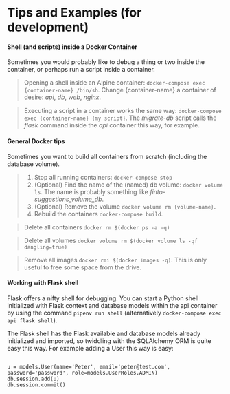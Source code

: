 # Tips and Examples (for development)


#### Shell (and scripts) inside a Docker Container

Sometimes you would probably like to debug a thing or two inside the container, or perhaps run a script inside a container.

> Opening a shell inside an Alpine container: `docker-compose exec {container-name} /bin/sh`. Change {container-name} a container of desire: *api*, *db*, *web*, *nginx*.

> Executing a script in a container works the same way: `docker-compose exec {container-name} {my script}`. The *migrate-db* script calls the *flask* command inside the *api* container this way, for example.

#### General Docker tips

Sometimes you want to build all containers from scratch (including the database volume).

> 1. Stop all running containers: `docker-compose stop`
> 2. (Optional) Find the name of the (named) db volume: `docker volume ls`. The name is probably something like *finto-suggestions_volume_db*.
> 3. (Optional) Remove the volume `docker volume rm {volume-name}`.
> 4. Rebuild the containers `docker-compose build`.

> Delete all containers `docker rm $(docker ps -a -q) `

> Delete all volumes `docker volume rm $(docker volume ls -qf dangling=true)`

> Remove all images `docker rmi $(docker images -q)`. This is only useful to free some space from the drive.

#### Working with Flask shell

Flask offers a nifty shell for debugging. You can start a Python shell initialized with Flask context and database models within the api container by using the command `pipenv run shell` (alternatively `docker-compose exec api flask shell`).

The Flask shell has the Flask available and database models already initialized and imported, so twiddling with the SQLAlchemy ORM is quite easy this way. For example adding a User this way is easy:

```

u = models.User(name='Peter', email='peter@test.com', password='password', role=models.UserRoles.ADMIN)
db.session.add(u)
db.session.commit()

```